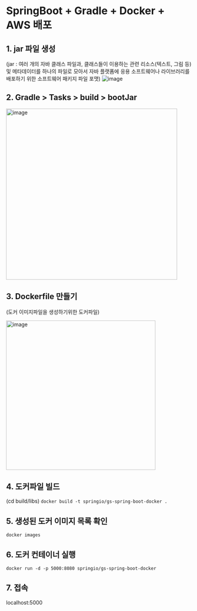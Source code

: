 # SpringBoot + Gradle + Docker + AWS 배포

## 1. jar 파일 생성
(jar : 여러 개의 자바 클래스 파일과, 클래스들이 이용하는 관련 리소스(텍스트, 그림 등) 및 메타데이터를 하나의 파일로 모아서 자바 플랫폼에 응용 소프트웨어나 라이브러리를 배포하기 위한 소프트웨어 패키지 파일 포맷)
![image](https://github.com/als904204/Docker_test/assets/55350901/cb76a5d3-b5af-4275-8297-222cb2f10140)

## 2. Gradle > Tasks > build > bootJar

<img width="465" alt="image" src="https://github.com/als904204/Docker_test/assets/55350901/228e6dab-2f11-4cc2-b8f2-03e30abe1bd5">

## 3. Dockerfile 만들기
(도커 이미지파일을 생성하기위한 도커파일)

<img width="406" alt="image" src="https://github.com/als904204/Docker_test/assets/55350901/9074f540-0984-4538-b144-63f95730ee49">

## 4. 도커파일 빌드
(cd build/libs)
`docker build -t springio/gs-spring-boot-docker .`

## 5. 생성된 도커 이미지 목록 확인
`docker images`

## 6. 도커 컨테이너 실행
`docker run -d -p 5000:8080 springio/gs-spring-boot-docker`

## 7. 접속
localhost:5000
